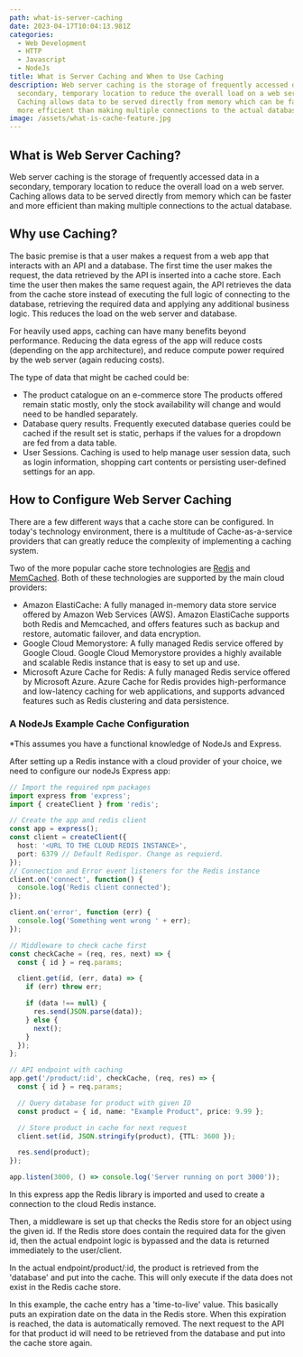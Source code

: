 ```yaml
---
path: what-is-server-caching
date: 2023-04-17T10:04:13.981Z
categories:
  - Web Development
  - HTTP
  - Javascript
  - NodeJs
title: What is Server Caching and When to Use Caching
description: Web server caching is the storage of frequently accessed data in a
  secondary, temporary location to reduce the overall load on a web server.
  Caching allows data to be served directly from memory which can be faster and
  more efficient than making multiple connections to the actual database.
image: /assets/what-is-cache-feature.jpg
---
```

## W﻿hat is Web Server Caching?

Web server caching is the storage of frequently accessed data in a secondary, temporary location to reduce the overall load on a web server. Caching allows data to be served directly from memory which can be faster and more efficient than making multiple connections to the actual database.

## W﻿hy use Caching?

T﻿he basic premise is that a user makes a request from a web app that interacts with an API and a database. The first time the user makes the request, the data retrieved by the API is inserted into a cache store. Each time the user then makes the same request again, the API retrieves the data from the cache store instead of executing the full logic of connecting to the database, retrieving the required data and applying any additional business logic. This reduces the load on the web server and database.

F﻿or heavily used apps, caching can have many benefits beyond performance. Reducing the data egress of the app will reduce costs (depending on the app architecture), and reduce compute power required by the web server (again reducing costs).

T﻿he type of data that might be cached could be: 

* The product catalogue on an e-commerce store The products offered remain static mostly, only the stock availability will change and would need to be handled separately.
* Database query results. Frequently executed database queries could be cached if the result set is static, perhaps if the values for a dropdown are fed from a data table.
* User Sessions. Caching is used to help manage user session data, such as login information, shopping cart contents or persisting user-defined settings for an app.

## H﻿ow to Configure Web Server Caching

T﻿here are a few different ways that a cache store can be configured. In today's technology environment, there is a multitude of Cache-as-a-service providers that can greatly reduce the complexity of implementing a caching system.

T﻿wo of the more popular cache store technologies are [Redis](https://redis.io/) and [MemCached](https://memcached.org/). Both of these technologies are supported by the main cloud providers:

* Amazon ElastiCache: A fully managed in-memory data store service offered by Amazon Web Services (AWS). Amazon ElastiCache supports both Redis and Memcached, and offers features such as backup and restore, automatic failover, and data encryption.
* Google Cloud Memorystore: A fully managed Redis service offered by Google Cloud. Google Cloud Memorystore provides a highly available and scalable Redis instance that is easy to set up and use.
* Microsoft Azure Cache for Redis: A fully managed Redis service offered by Microsoft Azure. Azure Cache for Redis provides high-performance and low-latency caching for web applications, and supports advanced features such as Redis clustering and data persistence.

### A﻿ NodeJs Example Cache Configuration

\*﻿This assumes you have a functional knowledge of NodeJs and Express.

A﻿fter setting up a Redis instance with a cloud provider of your choice, we need to configure our nodeJs Express app:

```typescript
// Import the required npm packages 
import express from 'express';
import { createClient } from 'redis';

// Create the app and redis client
const app = express();
const client = createClient({
  host: '<URL TO THE CLOUD REDIS INSTANCE>',
  port: 6379 // Default Redispor. Change as requierd.
});
// Connection and Error event listeners for the Redis instance
client.on('connect', function() {
  console.log('Redis client connected');
});

client.on('error', function (err) {
  console.log('Something went wrong ' + err);
});

// Middleware to check cache first
const checkCache = (req, res, next) => {
  const { id } = req.params;

  client.get(id, (err, data) => {
    if (err) throw err;

    if (data !== null) {
      res.send(JSON.parse(data));
    } else {
      next();
    }
  });
};

// API endpoint with caching
app.get('/product/:id', checkCache, (req, res) => {
  const { id } = req.params;

  // Query database for product with given ID
  const product = { id, name: "Example Product", price: 9.99 };

  // Store product in cache for next request
  client.set(id, JSON.stringify(product), {TTL: 3600 });

  res.send(product);
});

app.listen(3000, () => console.log('Server running on port 3000'));

```

I﻿n this express app the Redis library is imported and used to create a connection to the cloud Redis instance.

T﻿hen, a middleware is set up that checks the Redis store for an object using the given id. If the Redis store does contain the required data for the given id, then the actual endpoint logic is bypassed and the data is returned immediately to the user/client.

I﻿n the actual endpoint/product/:id, the product is retrieved from the 'database' and put into the cache. This will only execute if the data does not exist in the Redis cache store.

I﻿n this example, the cache entry has a 'time-to-live' value. This basically puts an expiration date on the data in the Redis store. When this expiration is reached, the data is automatically removed. The next request to the API for that product id will need to be retrieved from the database and put into the cache store again.
